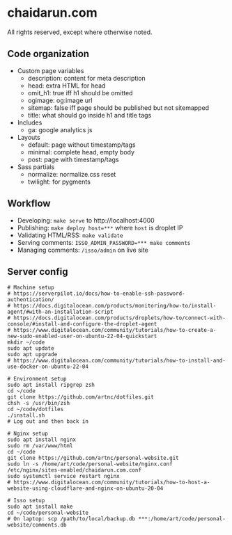 # chaidarun.com

All rights reserved, except where otherwise noted.

## Code organization

- Custom page variables
  - description: content for meta description
  - head: extra HTML for head
  - omit_h1: true iff h1 should be omitted
  - ogimage: og:image url
  - sitemap: false iff page should be published but not sitemapped
  - title: what should go inside h1 and title tags
- Includes
  - ga: google analytics js
- Layouts
  - default: page without timestamp/tags
  - minimal: complete head, empty body
  - post: page with timestamp/tags
- Sass partials
  - normalize: normalize.css reset
  - twilight: for pygments

## Workflow

- Developing: `make serve` to http://localhost:4000
- Publishing: `make deploy host=***` where `host` is droplet IP
- Validating HTML/RSS: `make validate`
- Serving comments: `ISSO_ADMIN_PASSWORD=*** make comments`
- Managing comments: `/isso/admin` on live site

## Server config

```shell
# Machine setup
# https://serverpilot.io/docs/how-to-enable-ssh-password-authentication/
# https://docs.digitalocean.com/products/monitoring/how-to/install-agent/#with-an-installation-script
# https://docs.digitalocean.com/products/droplets/how-to/connect-with-console/#install-and-configure-the-droplet-agent
# https://www.digitalocean.com/community/tutorials/how-to-create-a-new-sudo-enabled-user-on-ubuntu-22-04-quickstart
mkdir ~/code
sudo apt update
sudo apt upgrade
# https://www.digitalocean.com/community/tutorials/how-to-install-and-use-docker-on-ubuntu-22-04

# Environment setup
sudo apt install ripgrep zsh
cd ~/code
git clone https://github.com/artnc/dotfiles.git
chsh -s /usr/bin/zsh
cd ~/code/dotfiles
./install.sh
# Log out and then back in

# Nginx setup
sudo apt install nginx
sudo rm /var/www/html
cd ~/code
git clone https://github.com/artnc/personal-website.git
sudo ln -s /home/art/code/personal-website/nginx.conf /etc/nginx/sites-enabled/chaidarun.com.conf
sudo systemctl service restart nginx
# https://www.digitalocean.com/community/tutorials/how-to-host-a-website-using-cloudflare-and-nginx-on-ubuntu-20-04

# Isso setup
sudo apt install make
cd ~/code/personal-website
# On laptop: scp /path/to/local/backup.db ***:/home/art/code/personal-website/comments.db
```
